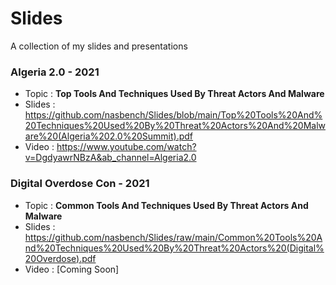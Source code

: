 # Slides
A collection of my slides and presentations

### Algeria 2.0 - 2021
* Topic : **Top Tools And Techniques Used By Threat Actors And Malware**
* Slides : https://github.com/nasbench/Slides/blob/main/Top%20Tools%20And%20Techniques%20Used%20By%20Threat%20Actors%20And%20Malware%20(Algeria%202.0%20Summit).pdf
* Video : https://www.youtube.com/watch?v=DgdyawrNBzA&ab_channel=Algeria2.0

### Digital Overdose Con - 2021
* Topic : **Common Tools And Techniques Used By Threat Actors And Malware**
* Slides : https://github.com/nasbench/Slides/raw/main/Common%20Tools%20And%20Techniques%20Used%20By%20Threat%20Actors%20(Digital%20Overdose).pdf
* Video : [Coming Soon]
